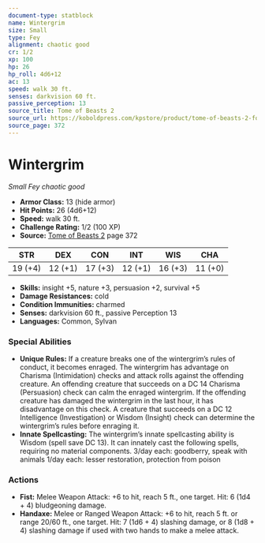 ```yaml
---
document-type: statblock
name: Wintergrim
size: Small
type: Fey
alignment: chaotic good
cr: 1/2
xp: 100
hp: 26
hp_roll: 4d6+12
ac: 13
speed: walk 30 ft.
senses: darkvision 60 ft. 
passive_perception: 13
source_title: Tome of Beasts 2
source_url: https://koboldpress.com/kpstore/product/tome-of-beasts-2-for-5th-edition
source_page: 372
---
```


# Wintergrim

*Small* *Fey* *chaotic good*

- **Armor Class:** 13 (hide armor)
- **Hit Points:** 26 (4d6+12)
- **Speed:** walk 30 ft.
- **Challenge Rating:** 1/2 (100 XP)
- **Source:** [Tome of Beasts 2](https://koboldpress.com/kpstore/product/tome-of-beasts-2-for-5th-edition) page 372

| STR | DEX | CON | INT | WIS | CHA |
| --- | --- | --- | --- | --- | --- |
| 19 (+4) | 12 (+1) | 17 (+3) | 12 (+1) | 16 (+3) | 11 (+0) |

- **Skills:** insight +5, nature +3, persuasion +2, survival +5
- **Damage Resistances:** cold
- **Condition Immunities:** charmed
- **Senses:** darkvision 60 ft., passive Perception 13
- **Languages:** Common, Sylvan

### Special Abilities

- **Unique Rules:** If a creature breaks one of the wintergrim’s rules of conduct, it becomes enraged. The wintergrim has advantage on Charisma (Intimidation) checks and attack rolls against the offending creature. An offending creature that succeeds on a DC 14 Charisma (Persuasion) check can calm the enraged wintergrim. If the offending creature has damaged the wintergrim in the last hour, it has disadvantage on this check. A creature that succeeds on a DC 12 Intelligence (Investigation) or Wisdom (Insight) check can determine the wintergrim’s rules before enraging it.
- **Innate Spellcasting:** The wintergrim’s innate spellcasting ability is Wisdom (spell save DC 13). It can innately cast the following spells, requiring no material components.
3/day each: goodberry, speak with animals
1/day each: lesser restoration, protection from poison

### Actions

- **Fist:** Melee Weapon Attack: +6 to hit, reach 5 ft., one target. Hit: 6 (1d4 + 4) bludgeoning damage.
- **Handaxe:** Melee or Ranged Weapon Attack: +6 to hit, reach 5 ft. or range 20/60 ft., one target. Hit: 7 (1d6 + 4) slashing damage, or 8 (1d8 + 4) slashing damage if used with two hands to make a melee attack.
